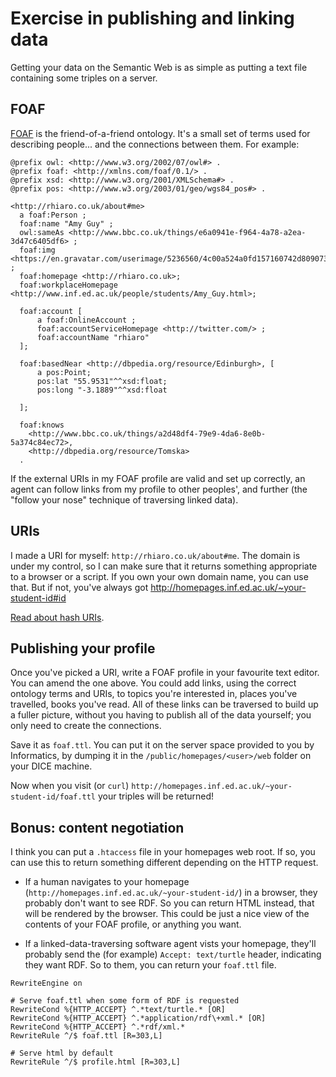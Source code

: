 # Exercise in publishing and linking data

Getting your data on the Semantic Web is as simple as putting a text file containing some triples on a server.

## FOAF

[FOAF](http://xmlns.com/foaf/0.1/) is the friend-of-a-friend ontology. It's a small set of terms used for describing people... and the connections between them. For example:

```
@prefix owl: <http://www.w3.org/2002/07/owl#> .
@prefix foaf: <http://xmlns.com/foaf/0.1/> .
@prefix xsd: <http://www.w3.org/2001/XMLSchema#> .
@prefix pos: <http://www.w3.org/2003/01/geo/wgs84_pos#> .

<http://rhiaro.co.uk/about#me>
  a foaf:Person ;
  foaf:name "Amy Guy" ;
  owl:sameAs <http://www.bbc.co.uk/things/e6a0941e-f964-4a78-a2ea-3d47c6405df6> ;
  foaf:img <https://en.gravatar.com/userimage/5236560/4c00a524a0fd157160742d80907349ae.png> ;
  foaf:homepage <http://rhiaro.co.uk>;
  foaf:workplaceHomepage <http://www.inf.ed.ac.uk/people/students/Amy_Guy.html>; 

  foaf:account [
      a foaf:OnlineAccount ;
      foaf:accountServiceHomepage <http://twitter.com/> ;
      foaf:accountName "rhiaro"
  ];

  foaf:basedNear <http://dbpedia.org/resource/Edinburgh>, [
      a pos:Point;
      pos:lat "55.9531"^^xsd:float;
      pos:long "-3.1889"^^xsd:float
  
  ];

  foaf:knows   
    <http://www.bbc.co.uk/things/a2d48df4-79e9-4da6-8e0b-5a374c84ec72>, 
    <http://dbpedia.org/resource/Tomska> 
  .
```

If the external URIs in my FOAF profile are valid and set up correctly, an agent can follow links from my profile to other peoples', and further (the "follow your nose" technique of traversing linked data).

## URIs

I made a URI for myself: `http://rhiaro.co.uk/about#me`. The domain is under my control, so I can make sure that it returns something appropriate to a browser or a script. If you own your own domain name, you can use that. But if not, you've always got http://homepages.inf.ed.ac.uk/~your-student-id#id

[Read about hash URIs](#).

## Publishing your profile

Once you've picked a URI, write a FOAF profile in your favourite text editor. You can amend the one above. You could add links, using the correct ontology terms and URIs, to topics you're interested in, places you've travelled, books you've read. All of these links can be traversed to build up a fuller picture, without you having to publish all of the data yourself; you only need to create the connections.

Save it as `foaf.ttl`. You can put it on the server space provided to you by Informatics, by dumping it in the `/public/homepages/<user>/web` folder on your DICE machine.

Now when you visit (or `curl`) `http://homepages.inf.ed.ac.uk/~your-student-id/foaf.ttl` your triples will be returned!

## Bonus: content negotiation

I think you can put a `.htaccess` file in your homepages web root. If so, you can use this to return something different depending on the HTTP request.

* If a human navigates to your homepage (`http://homepages.inf.ed.ac.uk/~your-student-id/`) in a browser, they probably don't want to see RDF. So you can return HTML instead, that will be rendered by the browser. This could be just a nice view of the contents of your FOAF profile, or anything you want.

* If a linked-data-traversing software agent vists your homepage, they'll probably send the (for example) `Accept: text/turtle` header, indicating they want RDF. So to them, you can return your `foaf.ttl` file.

```
RewriteEngine on

# Serve foaf.ttl when some form of RDF is requested
RewriteCond %{HTTP_ACCEPT} ^.*text/turtle.* [OR]
RewriteCond %{HTTP_ACCEPT} ^.*application/rdf\+xml.* [OR]
RewriteCond %{HTTP_ACCEPT} ^.*rdf/xml.*
RewriteRule ^/$ foaf.ttl [R=303,L]

# Serve html by default 
RewriteRule ^/$ profile.html [R=303,L]

```
